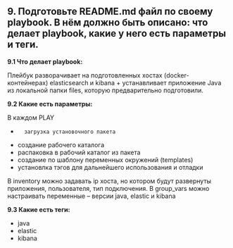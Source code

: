 ## 9.	Подготовьте README.md файл по своему playbook. В нём должно быть описано: что делает playbook, какие у него есть параметры и теги. ##

__9.1 Что делает playbook:__

Плейбук разворачивает на подготовленных хостах (docker-контейнерах)  elasticsearch и kibana + устанавливает приложение Java из локальной папки files, которую предварительно подготовили.

__9.2 Какие есть параметры:__

В каждом PLAY

-       загрузка установочного пакета
-	создание рабочего каталога
-	распаковка в рабочий каталог из пакета
-	создание по шаблону переменных окружений (templates)
-	установлка тэгов для дальнейшего использования и отладки

В inventory можно задавать ip хоста, но котором будут развернуты приложения, пользователя, тип подключения. В group_vars можно настраивать переменные – версии java, elastic и kibana

__9.3 Какие есть теги:__

-	java
-	elastic
-	kibana

